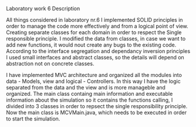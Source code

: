 Laboratory work 6 Description  

All things considered in laboratory nr.6 I implemented SOLID principles in order to manage the code more effectively and from a logical point of view.
Creating separate classes for each domain in order to respect the Single responsible principle. I modified the data from classes, in case we want to add new functions, it would nout create any bugs to the existing code. 
According to the interface segregation and dependancy inversion principles I used small interfaces and abstract classes, so the details will depend on abstraction not on concrete classes.

I have implemented MVC architecture and organized all the modules into data - Models, view and logical - Controllers. In this way I have the logic separated from the data and the view and is more manageble and organized.
The main class containg main information and executable information about the simulation so it contains the functions calling, I divided into 3 classes in order to repsect the single responsibility principle. Now the main class is MCVMain.java, which needs to be executed in order to start the simulation.
